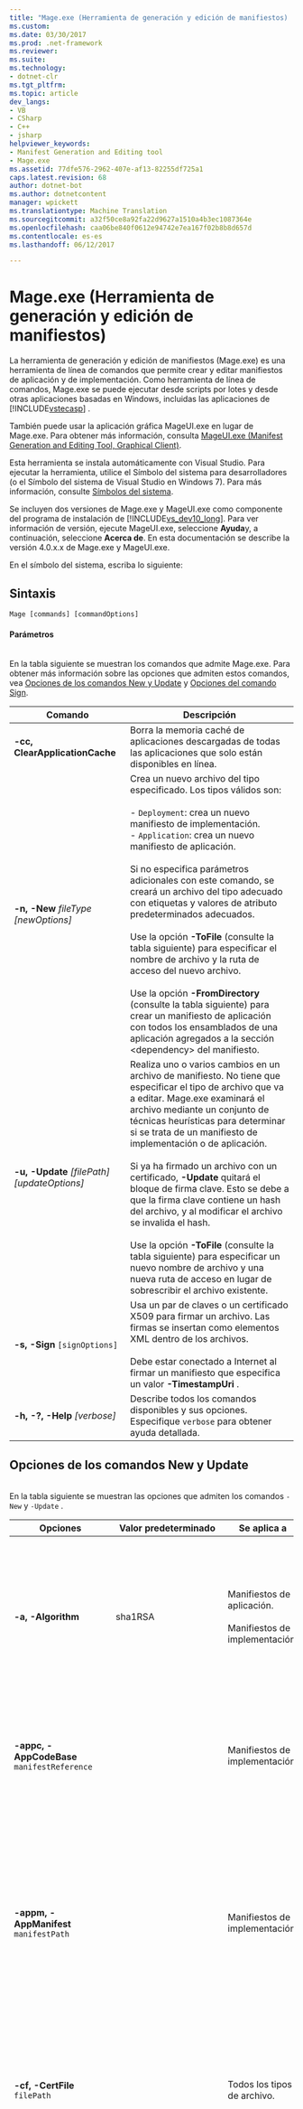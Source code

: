 ```yaml
---
title: "Mage.exe (Herramienta de generación y edición de manifiestos) | Microsoft Docs"
ms.custom: 
ms.date: 03/30/2017
ms.prod: .net-framework
ms.reviewer: 
ms.suite: 
ms.technology:
- dotnet-clr
ms.tgt_pltfrm: 
ms.topic: article
dev_langs:
- VB
- CSharp
- C++
- jsharp
helpviewer_keywords:
- Manifest Generation and Editing tool
- Mage.exe
ms.assetid: 77dfe576-2962-407e-af13-82255df725a1
caps.latest.revision: 68
author: dotnet-bot
ms.author: dotnetcontent
manager: wpickett
ms.translationtype: Machine Translation
ms.sourcegitcommit: a32f50ce8a92fa22d9627a1510a4b3ec1087364e
ms.openlocfilehash: caa06be840f0612e94742e7ea167f02b8b8d657d
ms.contentlocale: es-es
ms.lasthandoff: 06/12/2017

---
```

# Mage.exe (Herramienta de generación y edición de manifiestos)
<a id="mageexe-manifest-generation-and-editing-tool" class="xliff"></a>
La herramienta de generación y edición de manifiestos (Mage.exe) es una herramienta de línea de comandos que permite crear y editar manifiestos de aplicación y de implementación. Como herramienta de línea de comandos, Mage.exe se puede ejecutar desde scripts por lotes y desde otras aplicaciones basadas en Windows, incluidas las aplicaciones de [!INCLUDE[vstecasp](../../../includes/vstecasp-md.md)] .  
  
 También puede usar la aplicación gráfica MageUI.exe en lugar de Mage.exe. Para obtener más información, consulta [MageUI.exe (Manifest Generation and Editing Tool, Graphical Client)](../../../docs/framework/tools/mageui-exe-manifest-generation-and-editing-tool-graphical-client.md).  
  
 Esta herramienta se instala automáticamente con Visual Studio. Para ejecutar la herramienta, utilice el Símbolo del sistema para desarrolladores (o el Símbolo del sistema de Visual Studio en Windows 7). Para más información, consulte [Símbolos del sistema](../../../docs/framework/tools/developer-command-prompt-for-vs.md).  
  
 Se incluyen dos versiones de Mage.exe y MageUI.exe como componente del programa de instalación de [!INCLUDE[vs_dev10_long](../../../includes/vs-dev10-long-md.md)]. Para ver información de versión, ejecute MageUI.exe, seleccione **Ayuda**y, a continuación, seleccione **Acerca de**. En esta documentación se describe la versión 4.0.x.x de Mage.exe y MageUI.exe.  
  
 En el símbolo del sistema, escriba lo siguiente:  
  
## Sintaxis
<a id="syntax" class="xliff"></a>  
  
```  
Mage [commands] [commandOptions]  
```  
  
#### Parámetros
<a id="parameters" class="xliff"></a>  
 En la tabla siguiente se muestran los comandos que admite Mage.exe. Para obtener más información sobre las opciones que admiten estos comandos, vea [Opciones de los comandos New y Update](#NewUpdate) y [Opciones del comando Sign](#Sign).  
  
|Comando|Descripción|  
|-------------|-----------------|  
|**-cc, ClearApplicationCache**|Borra la memoria caché de aplicaciones descargadas de todas las aplicaciones que solo están disponibles en línea.|  
|**-n, -New** *fileType [newOptions]*|Crea un nuevo archivo del tipo especificado. Los tipos válidos son:<br /><br /> -   `Deployment`: crea un nuevo manifiesto de implementación.<br />-   `Application`: crea un nuevo manifiesto de aplicación.<br /><br /> Si no especifica parámetros adicionales con este comando, se creará un archivo del tipo adecuado con etiquetas y valores de atributo predeterminados adecuados.<br /><br /> Use la opción **-ToFile** (consulte la tabla siguiente) para especificar el nombre de archivo y la ruta de acceso del nuevo archivo.<br /><br /> Use la opción **-FromDirectory** (consulte la tabla siguiente) para crear un manifiesto de aplicación con todos los ensamblados de una aplicación agregados a la sección \<dependency> del manifiesto.|  
|**-u, -Update** *[filePath] [updateOptions]*|Realiza uno o varios cambios en un archivo de manifiesto. No tiene que especificar el tipo de archivo que va a editar. Mage.exe examinará el archivo mediante un conjunto de técnicas heurísticas para determinar si se trata de un manifiesto de implementación o de aplicación.<br /><br /> Si ya ha firmado un archivo con un certificado, **-Update** quitará el bloque de firma clave. Esto se debe a que la firma clave contiene un hash del archivo, y al modificar el archivo se invalida el hash.<br /><br /> Use la opción **-ToFile** (consulte la tabla siguiente) para especificar un nuevo nombre de archivo y una nueva ruta de acceso en lugar de sobrescribir el archivo existente.|  
|**-s, -Sign** `[signOptions]`|Usa un par de claves o un certificado X509 para firmar un archivo. Las firmas se insertan como elementos XML dentro de los archivos.<br /><br /> Debe estar conectado a Internet al firmar un manifiesto que especifica un valor **-TimestampUri** .|  
|**-h, -?, -Help** *[verbose]*|Describe todos los comandos disponibles y sus opciones. Especifique `verbose` para obtener ayuda detallada.|  
  
<a name="NewUpdate"></a>   
## Opciones de los comandos New y Update
<a id="new-and-update-command-options" class="xliff"></a>  
 En la tabla siguiente se muestran las opciones que admiten los comandos `-New` y `-Update` .  
  
|Opciones|Valor predeterminado|Se aplica a|Descripción|  
|-------------|-------------------|----------------|-----------------|  
|**-a, -Algorithm**|sha1RSA|Manifiestos de aplicación.<br /><br /> Manifiestos de implementación.|Especifica el algoritmo con el que se generarán los resúmenes de dependencia. El valor debe ser "sha256RSA" o "sha1RSA.<br /><br /> Úselo con la opción "-Update". Esta opción se omite cuando se usa la opción "-Sign".|  
|**-appc, -AppCodeBase** `manifestReference`||Manifiestos de implementación.|Inserta una dirección URL o una referencia a la ruta de acceso del archivo en el archivo de manifiesto de aplicación. Este valor debe ser la ruta de acceso completa al manifiesto de aplicación.|  
|**-appm, -AppManifest** `manifestPath`||Manifiestos de implementación.|Inserta una referencia al manifiesto de aplicación de una implementación en su manifiesto de implementación.<br /><br /> El archivo indicado en `manifestPath` debe existir, o Mage.exe emitirá un error. Si el archivo al que se hace referencia mediante `manifestPath` no es un manifiesto de aplicación, Mage.exe emitirá un error.|  
|**-cf, -CertFile** `filePath`||Todos los tipos de archivo.|Especifica la ubicación de un certificado digital X509 para firmar un manifiesto. Esta opción se puede usar junto con la opción **-Password** si el certificado requiere una contraseña.|  
|**-ch, -CertHash** `hashSignature`||Todos los tipos de archivo.|El hash de un certificado digital guardado en el almacén de certificados personal del equipo cliente. Corresponde a la cadena de huella digital de un certificado digital que aparece en la consola de certificados de Windows.<br /><br /> `hashSignature` puede ir en mayúsculas o minúsculas y puede especificarse como cadena única, o bien, separando cada octeto de la huella digital mediante espacios y poniendo toda la huella digital entre comillas.|  
|**-fd, -FromDirectory** `directoryPath`||Manifiestos de aplicación.|Rellena el manifiesto de aplicación con las descripciones de todos los ensamblados y archivos existentes en `directoryPath`, incluidos todos los subdirectorios, donde `directoryPath` es el directorio que contiene la aplicación que desea implementar. Para cada archivo del directorio, Mage.exe decide si se trata de un ensamblado o un archivo estático. Si es un ensamblado, agrega una etiqueta `<dependency>` y un atributo `installFrom` a la aplicación con el nombre del ensamblado, la base de código y la versión. Si es un archivo estático, agrega una etiqueta `<file>` . Mage.exe también usa un conjunto simple de técnicas heurísticas para detectar el archivo ejecutable principal de la aplicación, y lo marca como punto de entrada de la aplicación ClickOnce en el manifiesto.<br /><br /> Mage.exe nunca marca automáticamente un archivo como archivo de "datos". Esto debe hacerlo manualmente. Para obtener más información, consulta [How to: Include a Data File in a ClickOnce Application](/visualstudio/deployment/how-to-include-a-data-file-in-a-clickonce-application).<br /><br /> Mage.exe también genera un hash para cada archivo basándose en su tamaño. ClickOnce usa estos hashes para garantizar que nadie haya manipulado los archivos de implementación desde que se creó el manifiesto. Si se modifica alguno de los archivos de implementación, puede ejecutar Mage.exe con el comando **-Update** y la opción **-FromDirectory** , para actualizar los hashes y las versiones del ensamblado de todos los archivos a los que se hace referencia.<br /><br /> **-FromDirectory** incluirá todos los archivos de todos los subdirectorios de `directoryPath`.<br /><br /> Si usa **-FromDirectory** con el comando **-Update** , Mage.exe quitará todos los archivos del manifiesto de aplicación que no existan en el directorio.|  
|**-if, -IconFile**  `filePath`||Manifiestos de aplicación.|Especifica la ruta de acceso completa a un archivo de icono .ICO. Este icono aparece junto al nombre de la aplicación en el menú Inicio y en su entrada Agregar o quitar programas. Si no se especifica ningún icono, se usa el icono predeterminado.|  
|**-ip, -IncludeProviderURL**  `url`|true|Manifiestos de implementación.|Indica si el manifiesto de implementación incluye el valor de ubicación de actualizaciones establecido por **-ProviderURL**.|  
|**-i, -Install** `willInstall`|true|Manifiestos de implementación.|Indica si la aplicación ClickOnce debe instalarse en el equipo local o si debe ejecutarse desde la Web. Cuando se instala una aplicación, esta aparece en el menú **Inicio** de Windows. Los valores válidos son "true" o "t", y "false" o "f".<br /><br /> Si especifica la opción **-MinVersion** y un usuario tiene instalada una versión anterior a **-MinVersion** , forzará la instalación de la aplicación, independientemente del valor que pase a **-Install**.<br /><br /> Esta opción no se puede combinar con la opción **-ProviderURL** . Si intenta especificar ambas para el mismo manifiesto, provocará un error.|  
|**-mv, -MinVersion**  `[version]`|La versión indicada en el manifiesto de implementación de ClickOnce tal y como especifica la marca **-Version** .|Manifiestos de implementación.|La versión mínima de esta aplicación que un usuario puede ejecutar. Esta marca hace que la versión con nombre de la aplicación sea una actualización necesaria. Si publica una versión del producto con una actualización para un cambio importante o una reparación de un error crítico de seguridad, puede usar esta marca para especificar que se debe instalar esta actualización y que el usuario no puede continuar ejecutando las versiones anteriores.<br /><br /> `version` tiene la misma semántica que el argumento de la marca **-Version** .|  
|**-n, -Name** `nameString`|Implementar|Todos los tipos de archivo.|El nombre usado para identificar la aplicación. ClickOnce usará este nombre para identificar la aplicación en el menú **Inicio** (si la aplicación se ha configurado para instalarse automáticamente) y en los cuadros de diálogo Elevación de permisos. **Nota:** Si va a actualizar un manifiesto existente y no especifica el nombre del publicador con esta opción, Mage.exe actualiza el manifiesto con el nombre de la organización definido en el equipo. Si desea usar otro nombre, utilice esta opción y especifique el nombre del publicador deseado.|  
|**-pwd, -Password** `passwd`||Todos los tipos de archivo.|La contraseña usada para firmar un manifiesto con un certificado digital. Se debe usar junto con la opción **-CertFile** .|  
|**-p, Processor** `processorValue`|Msil|Manifiestos de aplicación.<br /><br /> Manifiestos de implementación.|La arquitectura de microprocesador donde se ejecutará esta distribución. Este valor es obligatorio si va a preparar una o varias instalaciones cuyos ensamblados se han precompilado para un microprocesador concreto. Los valores válidos son `msil`, `x86`, `ia64`y `amd64`. `msil` es el Lenguaje intermedio de Microsoft, lo que significa que todos los ensamblados son independientes de la plataforma y Common Language Runtime (CLR) los compilará Just-In-Time cuando la aplicación se ejecute por primera vez.|  
|**-pu,** **-ProviderURL** `url`||Manifiestos de implementación.|Especifica la dirección URL que ClickOnce examinará para buscar actualizaciones de la aplicación.|  
|**-pub, -Publisher** `publisherName`||Manifiestos de aplicación.<br /><br /> Manifiestos de implementación.|Agrega el nombre del publicador al elemento de descripción del manifiesto de implementación o de aplicación. Cuando se usa en un manifiesto de aplicación, también se debe especificar **-UseManifestForTrust** con un valor "true" o "t"; de lo contrario, este parámetro producirá un error.|  
|**-s, -SupportURL**  `url`||Manifiestos de aplicación.<br /><br /> Manifiestos de implementación.|Especifica el vínculo que aparece en Agregar o quitar programas para la aplicación ClickOnce.|  
|**-ti, -TimestampUri** `uri`||Manifiestos de aplicación.<br /><br /> Manifiestos de implementación.|La dirección URL de un servicio de marca de tiempo digital. Las marcas de tiempo en los manifiestos evitan tener que volver a firmarlos en caso de que el certificado digital expire antes de implementar la versión siguiente de la aplicación. Para obtener más información, vea [Windows root certificate program members](http://go.microsoft.com/fwlink/?LinkId=159000)(Miembros del programa de certificados raíz de Windows).|  
|**-t, -ToFile** `filePath`|-   Nuevo:<br />-   Implementación: deploy.application<br />-   Aplicación: application.exe.manifest<br />-   Actualización:<br />-   El archivo de entrada.|Todos los tipos de archivo.|Especifica la ruta de acceso de salida del archivo que se ha creado o modificado.<br /><br /> Si no se proporciona **-ToFile** al usar **-New**, la salida se escribirá en el directorio de trabajo actual. Si no se proporciona **-ToFile** al usar **-Update**, Mage.exe volverá a escribir el archivo en el archivo de entrada.|  
|**-tr, -TrustLevel** `level`|Depende de la zona en la que reside la URL de la aplicación.|Manifiestos de aplicación.|El nivel de confianza que se concederá a la aplicación en los equipos cliente. Los valores son "Internet", "Intranet" y "FullTrust".|  
|**-um, -UseManifestForTrust** `willUseForTrust`|False|Manifiestos de aplicación.|Especifica si se usará la firma digital del manifiesto de aplicación para tomar decisiones de confianza cuando la aplicación se ejecute en el cliente. Si se especifica "true" o "t", el manifiesto de aplicación se usará para las decisiones de confianza. Si se especifica "false" o "f", se usará la firma del manifiesto de implementación.|  
|**-v, -Version** `versionNumber`|1.0.0.0|Manifiestos de aplicación.<br /><br /> Manifiestos de implementación.|La versión de la implementación. El argumento debe ser una cadena de versión válida con el formato "*N.N.N.N*", donde "*N*" es un entero de 32 bits sin signo.|  
|**-wpf, -WPFBrowserApp**  `isWPFApp`|False|Manifiestos de aplicación.<br /><br /> Manifiestos de implementación.|Use esta marca solo para aplicaciones de Windows Presentation Foundation (WPF) que se hospedarán en Internet Explorer, y no para aplicaciones ejecutables independientes. Los valores válidos son "true" o "t", y "false" o "f".<br /><br /> Si se trata de un manifiesto de aplicación, inserta el atributo `hostInBrowser` en el elemento `entryPoint` de dicho manifiesto.<br /><br /> Si se trata de un manifiesto de implementación, establece el atributo `install` del elemento `deployment` en false y guarda el manifiesto con una extensión .xbap. Si se especifica este argumento junto con el argumento **-Install** se produce un error, ya que una aplicación hospedada en un explorador no puede ser una aplicación instalada sin conexión.|  
  
<a name="Sign"></a>   
## Opciones del comando Sign
<a id="sign-command-options" class="xliff"></a>  
 En la siguiente tabla se muestran las opciones que admite el comando `-Sign` y que se aplican a todos los tipos de archivos.  
  
|Opciones|Descripción|  
|-------------|-----------------|  
|**-cf, -CertFile** `filePath`|Especifica la ubicación de un certificado digital para firmar un manifiesto. Esta opción se puede usar junto con la opción **-Password** .|  
|**-ch, -CertHash** `hashSignature`|El hash de un certificado digital guardado en el almacén de certificados personal del equipo cliente. Corresponde a la propiedad de huella digital de un certificado digital que aparece en la consola de certificados de Windows.<br /><br /> `hashSignature` puede ir en mayúsculas o minúsculas y puede especificarse como cadena única, o bien, separando cada octeto de la huella digital mediante espacios y poniendo toda la huella digital entre comillas.|  
|**-pwd, -Password** `passwd`|La contraseña usada para firmar un manifiesto con un certificado digital. Se debe usar junto con la opción **-CertFile** .|  
|**-t, -ToFile** `filePath`|Especifica la ruta de acceso de salida del archivo que se ha creado o modificado.|  
  
## Comentarios
<a id="remarks" class="xliff"></a>  
 Ninguno de los argumentos de Mage.exe distingue entre mayúsculas y minúsculas. Los comandos y las opciones pueden llevar como prefijo un guion (-) o una barra diagonal (/).  
  
 Todos los argumentos que se usan con el comando **-Sign** se pueden usar en cualquier momento con los comandos **-New** o **-Update** . Los siguientes comandos son equivalentes.  
  
```  
mage -Sign c:\HelloWorldDeployment\HelloWorld.deploy -CertFile cert.pfx  
mage -Update c:\HelloWorldDeployment\HelloWorld.deploy -CertFile cert.pfx  
```  
  
> [!NOTE]
>  A partir de la versión 4.6.2 de .NET Framework, también se admiten los certificados de CNG.  
  
 La tarea de firmar es la última que debe realizar, ya que un documento firmado usa un hash del archivo para comprobar que la firma es válida para el documento. Si realiza cambios en un archivo firmado, debe firmarlo de nuevo. Si firma un documento que ya estaba firmado, Mage.exe reemplazará la firma anterior por la nueva.  
  
 Si usa la opción **-AppManifest** para rellenar un manifiesto de implementación, Mage.exe supone que el manifiesto de aplicación residirá en el mismo directorio que el manifiesto de implementación, en un subdirectorio con el mismo nombre que la versión actual de la implementación, y configura el manifiesto de implementación adecuadamente. Si el manifiesto de aplicación reside en otro lugar, use la opción **-AppCodeBase** para establecer la ubicación alternativa.  
  
 Debe firmar los manifiestos de implementación y de aplicación antes de implementar la aplicación. Para instrucciones sobre la firma de manifiestos, consulte [Información general sobre la implementación de aplicaciones de confianza](/visualstudio/deployment/trusted-application-deployment-overview).  
  
 La opción **-TrustLevel** de los manifiestos de aplicación describe el conjunto de permisos que requiere una aplicación para ejecutarse en el equipo cliente. De manera predeterminada, a las aplicaciones se les asigna un nivel de confianza basado en la *zona* donde residen sus direcciones URL. Las aplicaciones implementadas en una red corporativa se colocan generalmente en la zona Intranet, mientras que las que se implementan en Internet se colocan en la zona Internet. Ambas zonas de seguridad imponen restricciones en el acceso de la aplicación a los recursos locales, siendo la zona Intranet ligeramente más permisiva que la zona Internet. La zona FullTrust otorga a las aplicaciones acceso completo a los recursos locales de un equipo. Si usa la opción **-TrustLevel** para colocar una aplicación en esta zona, el componente de administrador de confianza de CLR pedirá al usuario que decida si quiere otorgar este nivel de confianza mayor. Si va a implementar la aplicación en una red corporativa, puede usar la implementación de aplicaciones de confianza para aumentar el nivel de confianza de la aplicación sin preguntar al usuario.  
  
 Los manifiestos de aplicación también admiten las secciones de confianza personalizadas. Esto facilita que la aplicación obedezca al principio de seguridad de solicitar un permiso mínimo, ya que puede configurar el manifiesto para que exija solo los permisos específicos necesarios para ejecutar la aplicación. Mage.exe no permite agregar directamente una sección de confianza personalizada. Puede agregar una mediante un editor de texto, un analizador XML o la herramienta gráfica MageUI.exe. Para obtener más información sobre cómo usar MageUI.exe para agregar secciones de confianza personalizadas, consulte [MageUI.exe (Manifest Generation and Editing Tool, Graphical Client)](../../../docs/framework/tools/mageui-exe-manifest-generation-and-editing-tool-graphical-client.md).  
  
 Los nuevos manifiestos que se crean con la versión 4 de Mage.exe, incluida en [!INCLUDE[vs_dev10_long](../../../includes/vs-dev10-long-md.md)], tienen [!INCLUDE[net_client_v40_long](../../../includes/net-client-v40-long-md.md)]como destino. Si el manifiesto está destinado a versiones anteriores de .NET Framework, debe usar una versión anterior de Mage.exe. Cuando se agregan o se quitan ensamblados de un manifiesto existente, o se vuelve a firmar un manifiesto existente, Mage.exe no actualiza el manifiesto para destinarlo a [!INCLUDE[net_client_v40_long](../../../includes/net-client-v40-long-md.md)]. En las siguientes tablas se muestran estas características y restricciones.  
  
|Versión del manifiesto|Operación|Mage v2.0|Mage v4.0|  
|----------------------|---------------|---------------|---------------|  
|Manifiesto para aplicaciones que tienen como destino la versión 2.0 o 3.x de .NET Framework|Abrir|Aceptar|Aceptar|  
||Cerrar|Aceptar|Aceptar|  
||Guardar|Aceptar|Aceptar|  
||Volver a firmar|Aceptar|Aceptar|  
||Nuevo|Aceptar|No compatibles|  
||Actualizar (ver abajo)|Aceptar|Aceptar|  
|Manifiesto para aplicaciones que tienen como destino .NET Framework versión 4|Abrir|Aceptar|Aceptar|  
||Cerrar|Aceptar|Aceptar|  
||Guardar|Aceptar|Aceptar|  
||Volver a firmar|Aceptar|Aceptar|  
||Nuevo|No compatibles|Aceptar|  
||Actualizar (ver abajo)|No compatibles|Aceptar|  
  
|Versión del manifiesto|Detalles de la operación de actualización|Mage v2.0|Mage v4.0|  
|----------------------|------------------------------|---------------|---------------|  
|Manifiesto para aplicaciones que tienen como destino la versión 2.0 o 3.x de .NET Framework|Modificar un ensamblado|Aceptar|Aceptar|  
||Agregar un ensamblado|Aceptar|Aceptar|  
||Quitar un ensamblado|Aceptar|Aceptar|  
|Manifiesto para aplicaciones que tienen como destino .NET Framework versión 4|Modificar un ensamblado|No compatibles|Aceptar|  
||Agregar un ensamblado|No compatibles|Aceptar|  
||Quitar un ensamblado|No compatibles|Aceptar|  
  
 Mage.exe crea nuevos manifiestos que tienen [!INCLUDE[net_client_v40_long](../../../includes/net-client-v40-long-md.md)]como destino. Las aplicaciones ClickOnce que tienen como destino [!INCLUDE[net_client_v40_long](../../../includes/net-client-v40-long-md.md)] se pueden ejecutar en [!INCLUDE[net_client_v40_long](../../../includes/net-client-v40-long-md.md)] y en la versión completa de [!INCLUDE[net_v40_short](../../../includes/net-v40-short-md.md)]. Si la aplicación tiene como destino la versión completa de [!INCLUDE[net_v40_short](../../../includes/net-v40-short-md.md)] y no se puede ejecutar en [!INCLUDE[net_client_v40_long](../../../includes/net-client-v40-long-md.md)], quite el elemento `<framework>` de cliente mediante un editor de texto y vuelva a firmar el manifiesto. El siguiente es un elemento `<framework>` de ejemplo cuyo destino es [!INCLUDE[net_client_v40_long](../../../includes/net-client-v40-long-md.md)].  
  
```xml  
<framework targetVersion="4.0" profile="client" supportedRuntime="4.0.20506" />  
```  
  
## Ejemplos
<a id="examples" class="xliff"></a>  
 En el siguiente ejemplo se abre la interfaz de usuario para Mage (MageUI.exe).  
  
```  
mage  
```  
  
 En los ejemplos siguientes se crean un manifiesto de implementación y un manifiesto de aplicación predeterminados. Estos archivos se crean en el directorio de trabajo actual y reciben los nombres deploy.application y application.exe.manifest respectivamente.  
  
```  
mage -New Deployment  
mage -New Application  
```  
  
 En el siguiente ejemplo se crea un manifiesto de aplicación con todos los ensamblados y archivos de recursos del directorio actual.  
  
```  
mage -New Application -FromDirectory . -Version 1.0.0.0  
```  
  
 El ejemplo siguiente es la continuación del ejemplo anterior; en él se especifican el nombre de implementación y el microprocesador de destino. También se especifica la dirección URL donde ClickOnce debe comprobar si hay actualizaciones.  
  
```  
mage -New Application -FromDirectory . -Name "Hello, World! Application" -Version 1.0.0.0 -Processor "x86" -ProviderUrl http://internalserver/HelloWorld/  
```  
  
 En el ejemplo siguiente se muestra cómo crear un par de manifiestos para implementar una aplicación WPF que se hospedará en Internet Explorer.  
  
```  
mage -New Application -FromDirectory . -Version 1.0.0.0 -WPFBrowserApp true  
mage -New Deployment -AppManifest 1.0.0.0\application.manifest -WPFBrowserApp true  
```  
  
 En el siguiente ejemplo se actualiza un manifiesto de implementación con información procedente de un manifiesto de aplicación, y se establece la base de código para la ubicación del manifiesto de aplicación.  
  
```  
mage -Update HelloWorld.deploy -AppManifest 1.0.0.0\application.manifest -AppCodeBase http://internalserver/HelloWorld.deploy  
```  
  
 En el siguiente ejemplo se edita el manifiesto de implementación para forzar una actualización de la versión instalada del usuario.  
  
```  
mage -Update c:\HelloWorldDeployment\HelloWorld.deploy -MinVersion 1.1.0.0  
```  
  
 En el ejemplo siguiente se indica al manifiesto de implementación que recupere el manifiesto de aplicación de otro directorio.  
  
```  
mage -Update HelloWorld.deploy -AppCodeBase http://anotherserver/HelloWorld/1.1.0.0/  
```  
  
 En el ejemplo siguiente se firma un manifiesto de implementación existente mediante un certificado digital del directorio de trabajo actual.  
  
```  
mage -Sign deploy.application -CertFile cert.pfx -Password <passwd>  
```  
  
## Vea también
<a id="see-also" class="xliff"></a>  
 [Seguridad e implementación ClickOnce](/visualstudio/deployment/clickonce-security-and-deployment)   
 [Tutorial: Implementar manualmente una aplicación ClickOnce](/visualstudio/deployment/walkthrough-manually-deploying-a-clickonce-application)   
 [Introducción a la implementación de aplicaciones de confianza](/visualstudio/deployment/trusted-application-deployment-overview)   
 [MageUI.exe (Herramienta de generación y edición de manifiestos, cliente gráfico)](../../../docs/framework/tools/mageui-exe-manifest-generation-and-editing-tool-graphical-client.md)   
 [Símbolos del sistema](../../../docs/framework/tools/developer-command-prompt-for-vs.md)
